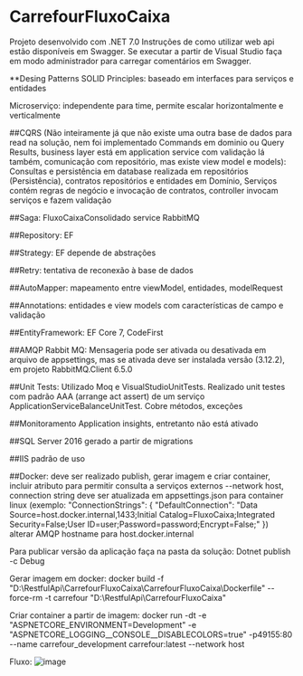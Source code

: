 # CarrefourFluxoCaixa
Projeto desenvolvido com .NET 7.0
Instruções de como utilizar web api estão disponíveis em Swagger. Se executar a partir de Visual Studio faça em modo administrador para carregar comentários em Swagger.

**Desing Patterns
SOLID Principles: baseado em interfaces para serviços e entidades

Microserviço: independente para time, permite escalar horizontalmente e verticalmente

##CQRS (Não inteiramente já que não existe uma outra base de dados para read na solução, nem foi implementado Commands em dominio ou Query Results, business layer está em application service com validação lá também, comunicação com repositório, mas existe view model e models): Consultas e persistência em database realizada em repositórios (Persistência), contratos repositórios e entidades em Domínio, Serviços contém regras de negócio e invocação de contratos, controller invocam serviços e fazem validação

##Saga: FluxoCaixaConsolidado service RabbitMQ

##Repository: EF

##Strategy: EF depende de abstrações

##Retry: tentativa de reconexão à base de dados

##AutoMapper: mapeamento entre viewModel, entidades, modelRequest

##Annotations: entidades e view models com características de campo e validação

##EntityFramework: EF Core 7, CodeFirst

##AMQP Rabbit MQ: Mensageria pode ser ativada ou desativada em arquivo de appsettings, mas se ativada deve ser instalada versão (3.12.2), em projeto RabbitMQ.Client 6.5.0

##Unit Tests: Utilizado Moq e VisualStudioUnitTests. Realizado unit testes com padrão AAA (arrange act assert) de um serviço ApplicationServiceBalanceUnitTest. Cobre métodos, exceções 

##Monitoramento Application insights, entretanto não está ativado

##SQL Server 2016 gerado a partir de migrations

##IIS padrão de uso

##Docker: deve ser realizado publish, gerar imagem e criar container, incluir atributo para permitir consulta a serviços externos --network host, connection string deve ser atualizada em appsettings.json para container linux (exemplo:
"ConnectionStrings": {
    "DefaultConnection": "Data Source=host.docker.internal,1433;Initial Catalog=FluxoCaixa;Integrated Security=False;User ID=user;Password=password;Encrypt=False;"
  })
alterar AMQP hostname para host.docker.internal

Para publicar versão da aplicação faça na pasta da solução:
Dotnet publish -c Debug

Gerar imagem em docker:
docker build -f "D:\RestfulApi\CarrefourFluxoCaixa\CarrefourFluxoCaixa\Dockerfile" --force-rm -t carrefour "D:\RestfulApi\CarrefourFluxoCaixa"

Criar container a partir de imagem:
docker run -dt -e "ASPNETCORE_ENVIRONMENT=Development" -e "ASPNETCORE_LOGGING__CONSOLE__DISABLECOLORS=true"  -p49155:80 --name carrefour_development carrefour:latest --network host

Fluxo: ![image](https://github.com/davilinfo/Minsait-CarrefourFluxoCaixa/assets/18128361/dd7d5794-0603-4b27-94ac-c5a05f6e95a4)
